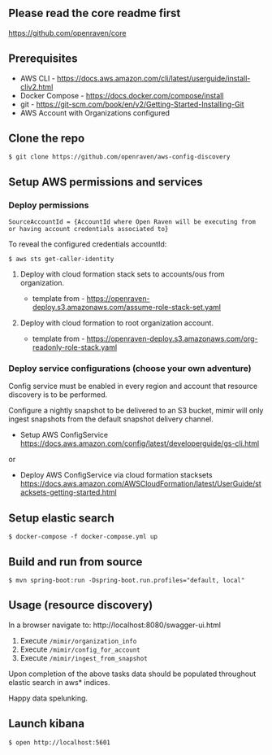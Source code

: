 ## Please read the core readme first
https://github.com/openraven/core

## Prerequisites

* AWS CLI - https://docs.aws.amazon.com/cli/latest/userguide/install-cliv2.html
* Docker Compose - https://docs.docker.com/compose/install
* git - https://git-scm.com/book/en/v2/Getting-Started-Installing-Git
* AWS Account with Organizations configured

## Clone the repo
```console
$ git clone https://github.com/openraven/aws-config-discovery
```

## Setup AWS permissions and services

### Deploy permissions

    SourceAccountId = {AccountId where Open Raven will be executing from or having account credentials associated to}

To reveal the configured credentials accountId:
```console
$ aws sts get-caller-identity
```


1. Deploy with cloud formation stack sets to accounts/ous from organization.

    * template from - https://openraven-deploy.s3.amazonaws.com/assume-role-stack-set.yaml

2. Deploy with cloud formation to root organization account.

    * template from - https://openraven-deploy.s3.amazonaws.com/org-readonly-role-stack.yaml

### Deploy service configurations (choose your own adventure)

Config service must be enabled in every region and account that resource discovery is to be performed.

Configure a nightly snapshot to be delivered to an S3 bucket, mimir will only ingest snapshots from the default snapshot delivery channel.

* Setup AWS ConfigService
https://docs.aws.amazon.com/config/latest/developerguide/gs-cli.html

or

* Deploy AWS ConfigService via cloud formation stacksets
https://docs.aws.amazon.com/AWSCloudFormation/latest/UserGuide/stacksets-getting-started.html

## Setup elastic search

```console
$ docker-compose -f docker-compose.yml up
```

## Build and run from source

```console
$ mvn spring-boot:run -Dspring-boot.run.profiles="default, local"
```

## Usage (resource discovery)

In a browser navigate to:
http://localhost:8080/swagger-ui.html

1. Execute `/mimir/organization_info`
2. Execute `/mimir/config_for_account`
3. Execute `/mimir/ingest_from_snapshot`

Upon completion of the above tasks data should be populated throughout elastic search in aws* indices.

Happy data spelunking.

## Launch kibana

```console
$ open http://localhost:5601
```

